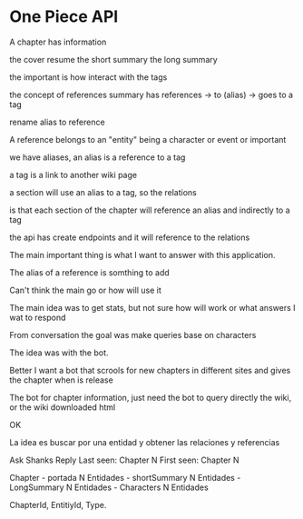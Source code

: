 # One Piece API

A chapter has information

the cover resume
the short summary
the long summary

the important is how interact with the tags

the concept of references
summary has references -> to (alias) -> goes to a tag

rename alias to reference

A reference belongs to an "entity" being a character or event or important

we have aliases, an alias is a reference to a tag

a tag is a link to another wiki page

a section will use an alias to a tag, so the relations

is that each section of the chapter will reference an alias
and indirectly to a tag


the api has create endpoints and it will reference to the relations


The main important thing is what I want to answer with this application.

The alias of a reference is somthing to add


Can't think the main go or how will use it

The main idea was to get stats, but not sure how will work or what answers I wat to respond

From conversation the goal was make queries base on characters

The idea was with the bot.

Better I want a bot that scrools for new chapters in different sites and gives the chapter when is release

The bot for chapter information, just need the bot to query directly the wiki, or the wiki downloaded html


OK

La idea es buscar por una entidad y obtener las relaciones y referencias

Ask
Shanks
Reply
Last seen: Chapter N
First seen: Chapter N






Chapter
    - portada
        N Entidades
    - shortSummary
        N Entidades
    - LongSummary
        N Entidades
    - Characters
        N Entidades

ChapterId, EntitiyId, Type.
